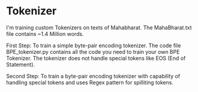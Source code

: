 # Tokenizer

I'm training custom Tokenizers on texts of Mahabharat. The MahaBharat.txt file contains ~1.4 Million words.

First Step: To train a simple byte-pair encoding tokenizer.
The code file BPE_tokenizer.py contains all the code you need to train your own BPE Tokenizer. The tokenizer does not handle special tokens like EOS (End of Statement).

Second Step: To train a byte-pair encoding tokenizer with capability of handling special tokens and uses Regex pattern for spilliting tokens.
